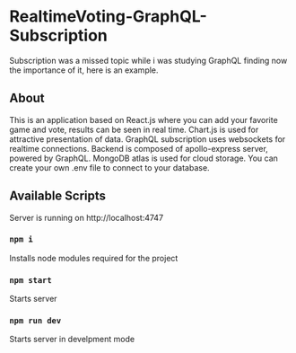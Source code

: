 # RealtimeVoting-GraphQL-Subscription
Subscription was a missed topic while i was studying GraphQL finding now the importance of it, here is an example.

## About
This is an application based on React.js where you can add your favorite game and vote, results can be seen in real time. Chart.js is used for attractive presentation of data. GraphQL subscription uses websockets for realtime connections.
Backend is composed of apollo-express server, powered by GraphQL. MongoDB atlas is used for cloud storage. You can create your own .env file to connect to your database. 

## Available Scripts
Server is running on http://localhost:4747

### `npm i`
Installs node modules required for the project 

### `npm start`
Starts server

### `npm run dev`
Starts server in develpment mode
